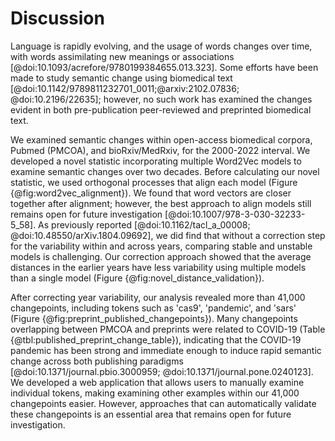 # Discussion

Language is rapidly evolving, and the usage of words changes over time, with words assimilating new meanings or associations [@doi:10.1093/acrefore/9780199384655.013.323].
Some efforts have been made to study semantic change using biomedical text [@doi:10.1142/9789811232701_0011;@arxiv:2102.07836; @doi:10.2196/22635]; however, no such work has examined the changes evident in both pre-publication peer-reviewed and preprinted biomedical text.

We examined semantic changes within open-access biomedical corpora, Pubmed (PMCOA), and bioRxiv/MedRxiv, for the 2000-2022 interval.
We developed a novel statistic incorporating multiple Word2Vec models to examine semantic changes over two decades.
Before calculating our novel statistic, we used orthogonal processes that align each model (Figure {@fig:word2vec_alignment}).
We found that word vectors are closer together after alignment; however, the best approach to align models still remains open for future investigation [@doi:10.1007/978-3-030-32233-5_58].
As previously reported [@doi:10.1162/tacl_a_00008; @doi:10.48550/arXiv.1804.09692], we did find that without a correction step for the variability within and across years, comparing stable and unstable models is challenging.
Our correction approach showed that the average distances in the earlier years have less variability using multiple models than a single model (Figure {@fig:novel_distance_validation}).

After correcting year variability, our analysis revealed more than 41,000 changepoints, including tokens such as 'cas9', 'pandemic', and 'sars' (Figure {@fig:preprint_published_changepoints}).
Many changepoints overlapping between PMCOA and preprints were related to COVID-19 (Table {@tbl:published_preprint_change_table}), indicating that the COVID-19 pandemic has been strong and immediate enough to induce rapid semantic change across both publishing paradigms [@doi:10.1371/journal.pbio.3000959; @doi:10.1371/journal.pone.0240123].
We developed a web application that allows users to manually examine individual tokens, making examining other examples within our 41,000 changepoints easier.
However, approaches that can automatically validate these changepoints is an essential area that remains open for future investigation.

